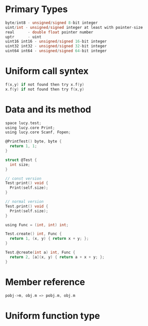 
# Primary Types
```c
byte/int8 - unsigned/signed 8-bit integer
uint/int - unsigned/signed integer at least with pointer-size
real      - double float pointer number
uptr      - uint
uint16 int16 - unsigned/signed 16-bit integer
uint32 int32 - unsigned/signed 32-bit integer
uint64 int64 - unsigned/signed 64-bit integer
```

# Uniform call syntex
```c
f(x,y) if not found then try x.f(y)
x.f(y) if not found then try f(x,y) 
```

# Data and its method
```c
space lucy.test;
using lucy.core Print;
using lucy.core Scanf, Fopen;

@PrintTest() byte, byte {
  return 1, 1;
}

struct @Test {
  int size;
}

// const version
Test:print() void {
  Print(self.size);
}

// normal version
Test.print() void {
  Print(self.size);
}

using Func = (int, int) int;

Test.create() int, Func {
  return 1, (x, y) { return x + y; };
}

Test.@create(int a) int, Func {
  return 2, [a](x, y) { return a + x + y; };
}
```

# Member reference 
```c
pobj->m, obj.m => pobj.m, obj.m
```

# Uniform function type
```c

```
